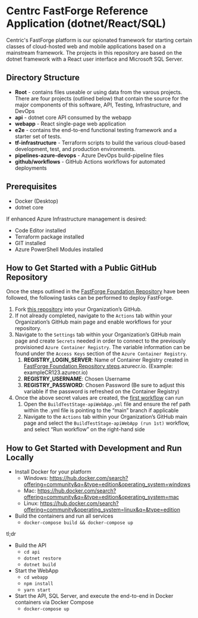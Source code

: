 # Centrc FastForge Reference Application (dotnet/React/SQL)
Centric's FastForge platform is our opionated framework for starting certain classes of cloud-hosted web and mobile applications based on a mainstream framework. The projects in this repository are based on the dotnet framework with a React user interface and Microsoft SQL Server.

## Directory Structure
* **Root** - contains files useable or using data from the varous projects. There are four projects (outlined below) that contain the source for the major components of this software, API, Testing, Infrastructure, and DevOps
* **api** - dotnet core API consumed by the webapp
* **webapp** - React single-page web application
* **e2e** - contains the  end-to-end functional testing framework and a starter set of tests.
* **tf-infrastructure** - Terraform scripts to build the various cloud-based development, test, and production environments.
* **pipelines-azure-devops** - Azure DevOps build-pipeline files
* **github/workflows** - GitHub Actions workflows for automated deployments

## Prerequisites
* Docker (Desktop)
* dotnet core

If enhanced Azure Infrastructure management is desired: 
* Code Editor installed 
* Terraform package installed
* GIT installed
* Azure PowerShell Modules installed

## How to Get Started with a Public GitHub Repository
Once the steps outlined in the [FastForge Foundation Repository](https://github.com/centricconsulting/FastForge-Foundation/blob/main/tf-GitHub/readme.md) have been followed, the following tasks can be performed to deploy FastForge. 
1. Fork [this repository](https://github.com/centricconsulting/FastForge-ReferenceApp-dotnet) into your Organization’s GitHub.
2. If not already completed, navigate to the ```Actions``` tab within your Organization’s GitHub main page and enable workflows for your repository.
3. Navigate to the ```Settings``` tab within your Organization’s GitHub main page and create ```Secrets``` needed in order to connect to the previously provisioned ```Azure Container Registry```. The variable information can be found under the ```Access Keys``` section of the ```Azure Container Registry```.
    1. **REGISTRY_LOGIN_SERVER**: Name of Container Registry created in [FastForge Foundation Repository steps](https://github.com/centricconsulting/FastForge-Foundation/blob/main/tf-GitHub/readme.md).azurecr.io. (Example: exampleCR123.azurecr.io)
    2. **REGISTRY_USERNAME**: Chosen Username
    3. **REGISTRY_PASSWORD**: Chosen Password (Be sure to adjust this variable if the password is refreshed on the Container Registry)
4. Once the above secret values are created, the [first workflow](https://github.com/centricconsulting/FastForge-ReferenceApp-dotnet/blob/main/.github/workflows/BuildTestStage-apiWebApp.yml) can run
    1. Open the ```BuildTestStage-apiWebApp.yml``` file and ensure the ref path within the .yml file is pointing to the “main” branch if applicable
    2. Navigate to the ```Actions``` tab within your Organization’s GitHub main page and select the ```BuildTestStage-apiWebApp (run 1st)``` workflow, and select “Run workflow” on the right-hand side



## How to Get Started with Development and Run Locally
* Install Docker for your platform
  * Windows: https://hub.docker.com/search?offering=community&q=&type=edition&operating_system=windows
  * Mac: https://hub.docker.com/search?offering=community&q=&type=edition&operating_system=mac
  * Linux: https://hub.docker.com/search?offering=community&operating_system=linux&q=&type=edition
* Build the containers and run all services
  * `docker-compose build && docker-compose up`

tl;dr

* Build the API
  * `cd api`
  * `dotnet restore`
  * `dotnet build`
* Start the WebApp
  * `cd webapp`
  * `npm install`
  * `yarn start`
* Start the API, SQL Server, and execute the end-to-end in Docker containers via Docker Compose
  * `docker-compose up`
